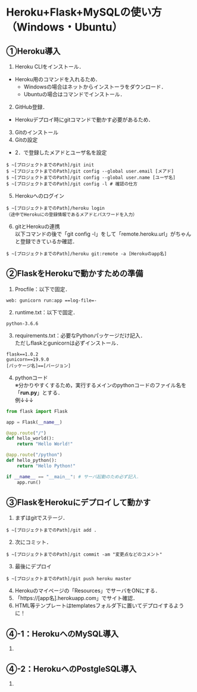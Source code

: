 # Heroku+Flask+MySQLの使い方（Windows・Ubuntu）
## ①Heroku導入
1. Heroku CLIをインストール．
-  Heroku用のコマンドを入れるため．  
    - Windowsの場合はネットからインストーラをダウンロード．
    - Ubuntuの場合はコマンドでインストール．
2. GitHub登録．
- Herokuデプロイ時にgitコマンドで動かす必要があるため．
3. Gitのインストール
4. Gitの設定
- 2．で登録したメアドとユーザ名を設定
```
$ ~[プロジェクトまでのPath]/git init
$ ~[プロジェクトまでのPath]/git config --global user.email [メアド]
$ ~[プロジェクトまでのPath]/git config --global user.name [ユーザ名]
$ ~[プロジェクトまでのPath]/git config -l # 確認の仕方
```
5. Herokuへのログイン
```
$ ~[プロジェクトまでのPath]/heroku login
（途中でHerokuにの登録情報であるメアドとパスワードを入力）
```
6. gitとHerokuの連携  
以下コマンドの後で「git config -l」をして「remote.heroku.url」がちゃんと登録できているか確認．
```
$ ~[プロジェクトまでのPath]/heroku git:remote -a [Herokuのapp名]
```

## ②FlaskをHerokuで動かすための準備
1. Procfile：以下で固定．
```
web: gunicorn run:app ==log-file=-
```
2. runtime.txt：以下で固定．
```
python-3.6.6
```
3. requirements.txt：必要なPythonパッケージだけ記入．  
ただしflaskとgunicornは必ずインストール．
```
flask==1.0.2
gunicorn==19.9.0
[パッケージ名]==[バージョン]
```
4. pythonコード  
※分かりやすくするため，実行するメインのpythonコードのファイル名を「**run.py**」とする．  
例↓↓↓
```python:run.py
from flask import Flask

app = Flask(__name__)

@app.route("/")
def hello_world():
    return "Hello World!"

@app.route("/python")
def hello_python():
    return "Hello Python!"

if __name__ == "__main__": # サーバ起動のため必ず記入．
    app.run()
```

## ③FlaskをHerokuにデプロイして動かす
1. まずはgitでステージ．
```
$ ~[プロジェクトまでのPath]/git add .
```
2. 次にコミット．
```
$ ~[プロジェクトまでのPath]/git commit -am "変更点などのコメント"
```
3. 最後にデプロイ
```
$ ~[プロジェクトまでのPath]/git push heroku master
```
4. Herokuのマイページの「Resources」でサーバをONにする．
5. 「https://[app名].herokuapp.com」でサイト確認．
6. HTML等テンプレートはtemplatesフォルダ下に置いてデプロイするように！

## ④-1：HerokuへのMySQL導入
1. 

## ④-2：HerokuへのPostgleSQL導入
1. 